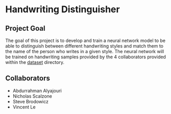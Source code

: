 # Handwriting Distinguisher
## Project Goal
The goal of this project is to develop and train a neural network model to be able to distinguish between different handwriting styles and match them to the name of the person who writes in a given style. The neural network will be trained on handwriting samples provided by the 4 collaborators provided within the [dataset](dataset/) directory.

## Collaborators
- Abdurrahman Alyajouri 
- Nicholas Scalzone 
- Steve Brodowicz 
- Vincent Le

